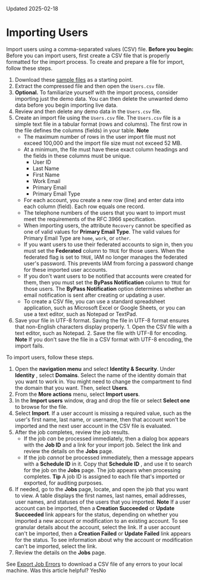 Updated 2025-02-18
# Importing Users
Import users using a comma-separated values (CSV) file.
**Before you begin:**
Before you can import users, first create a CSV file that is properly formatted for the import process. To create and prepare a file for import, follow these steps.
  1. Download these [sample files](https://docs.oracle.com/iaas/Content/Resources/Assets/bulkImportSampleFilesCSV.zip) as a starting point.
  2. Extract the compressed file and then open the `Users.csv` file.
  3. **Optional.** To familiarize yourself with the import process, consider importing just the demo data. You can then delete the unwanted demo data before you begin importing live data.
  4. Review and then delete any demo data in the `Users.csv` file.
  5. Create an import file using the `Users.csv` file. The `Users.csv` file is a simple text file in a tabular format (rows and columns). The first row in the file defines the columns (fields) in your table. 
**Note**
     * The maximum number of rows in the user import file must not exceed 100,000 and the import file size must not exceed 52 MB.
     * At a minimum, the file must have these exact column headings and the fields in these columns must be unique.
       * User ID
       * Last Name
       * First Name
       * Work Email
       * Primary Email
       * Primary Email Type
     * For each account, you create a new row (line) and enter data into each column (field). Each row equals one record.
     * The telephone numbers of the users that you want to import must meet the requirements of the RFC 3966 specification.
     * When importing users, the attribute `Recovery` cannot be specified as one of valid values for **Primary Email Type**. The valid values for Primary Email Type are `home`, `work`, or `other`.
     * If you want users to use their federated accounts to sign in, then you must set the **Federated** column to `TRUE` for those users. When the federated flag is set to `TRUE`, IAM no longer manages the federated user's password. This prevents IAM from forcing a password change for these imported user accounts.
     * If you don't want users to be notified that accounts were created for them, then you must set the **ByPass Notification** column to `TRUE` for those users. The **ByPass Notification** option determines whether an email notification is sent after creating or updating a user.
     * To create a CSV file, you can use a standard spreadsheet application, such as Microsoft Excel or Google Sheets, or you can use a text editor, such as Notepad or TextPad.
  6. Save your file in UTF-8 format. Saving the file in UTF-8 format ensures that non-English characters display properly.
    1. Open the CSV file with a text editor, such as Notepad. 
    2. Save the file with UTF-8 for encoding.
**Note** If you don't save the file in a CSV format with UTF-8 encoding, the import fails. 


To import users, follow these steps. 
  1. Open the **navigation menu** and select **Identity & Security**. Under **Identity** , select **Domains**. Select the name of the identity domain that you want to work in. You might need to change the compartment to find the domain that you want. Then, select **Users**.
  2. From the **More actions** menu, select **Import users**.
  3. In the **Import users** window, drag and drop the file or select **Select one** to browse for the file.
  4. Select **Import**.
If a user account is missing a required value, such as the user's first name, last name, or username, then that account won't be imported and the next user account in the CSV file is evaluated.
  5. After the job completes, review the job results.
     * If the job _can_ be processed immediately, then a dialog box appears with the **Job ID** and a link for your import job. Select the link and review the details on the **Jobs** page.
     * If the job _cannot_ be processed immediately, then a message appears with a **Schedule ID** in it. Copy that **Schedule ID** , and use it to search for the job on the **Jobs** page. The job appears when processing completes.
**Tip** A job ID is assigned to each file that's imported or exported, for auditing purposes.
  6. If needed, go to the **Jobs** page, locate, and open the job that you want to view.
A table displays the first names, last names, email addresses, user names, and statuses of the users that you imported. 
**Note**
If a user account can be imported, then a **Creation Succeeded** or **Update Succeeded** link appears for the status, depending on whether you imported a new account or modification to an existing account. To see granular details about the account, select the link.
If a user account can't be imported, then a **Creation Failed** or **Update Failed** link appears for the status. To see information about why the account or modification can't be imported, select the link.
  7. Review the details on the **Jobs** page.

See [Export Job Errors](https://docs.oracle.com/en-us/iaas/Content/Identity/jobs/export-job-errors.htm#export-job-errors "Download a comma-separated value \(CSV\) file of job errors for an identity domain in IAM to a local machine so that you can review and correct them.") to download a CSV file of any errors to your local machine.
Was this article helpful?
YesNo

